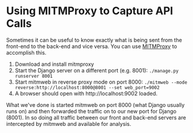 # Using MITMProxy to Capture API Calls

Sometimes it can be useful to know exactly what is being sent from the front-end to the back-end and vice versa. You can use [MITMProxy](https://mitmproxy.org) to accomplish this.

1. Download and install mitmproxy
2. Start the Django server on a different port (e.g. 8001): `./manage.py runserver 8001`
3. Start mitmweb in reverse proxy mode on port 8000:
    `./mitmweb --mode reverse:http://localhost:8000@8001 --set web_port=9002`
4. A browser should open with http://localhost:9002 loaded.

What we've done is started mitmweb on port 8000 (what Django usually runs on) and then forwarded the traffic on to our new port for Django (8001). In so doing all traffic between our front and back-end servers are intercepted by mitmweb and available for analysis.